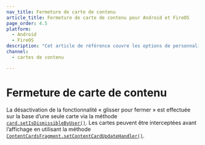 ```yaml
---
nav_title: Fermeture de carte de contenu
article_title: Fermeture de carte de contenu pour Android et FireOS
page_order: 4.5
platform: 
  - Android
  - FireOS
description: "Cet article de référence couvre les options de personnalisation pour vos cartes de contenu dans votre application Android ou FireOS."
channel:
  - cartes de contenu

---
```


# Fermeture de carte de contenu

La désactivation de la fonctionnalité « glisser pour fermer » est effectuée sur la base d’une seule carte via la méthode [`card.setIsDismissibleByUser()`][48]. Les cartes peuvent être interceptées avant l’affichage en utilisant la méthode [`ContentCardsFragment.setContentCardUpdateHandler()`][45].

[45]: https://braze-inc.github.io/braze-android-sdk/kdoc/braze-android-sdk/com.braze.ui.contentcards/-content-cards-fragment/set-content-card-update-handler.html
[48]: https://braze-inc.github.io/braze-android-sdk/kdoc/braze-android-sdk/com.appboy.enums/-card-key/index.html#285743463%2FClasslikes%2F-1725759721
